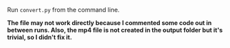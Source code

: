 Run `convert.py` from the command line.

**The file may not work directly because I commented some code out in between runs. Also, the mp4 file is not created in the output folder but it's trivial, so I didn't fix it.**